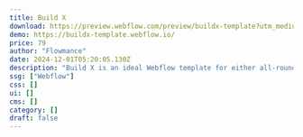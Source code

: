 ```yaml
---
title: Build X
download: https://preview.webflow.com/preview/buildx-template?utm_medium=preview_link&utm_source=dashboard&utm_content=buildx-template&preview=bec49be0575aff15abc5d07969935906&workflow=preview
demo: https://buildx-template.webflow.io/
price: 79
author: "Flowmance"
date: 2024-12-01T05:20:05.130Z
description: "Build X is an ideal Webflow template for either all-rounders or professional teams to introduce their services."
ssg: ["Webflow"]
css: []
ui: []
cms: []
category: []
draft: false
---
```

